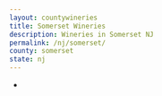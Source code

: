 ```yaml
---
layout: countywineries
title: Somerset Wineries
description: Wineries in Somerset NJ
permalink: /nj/somerset/
county: somerset
state: nj
---
```

-
